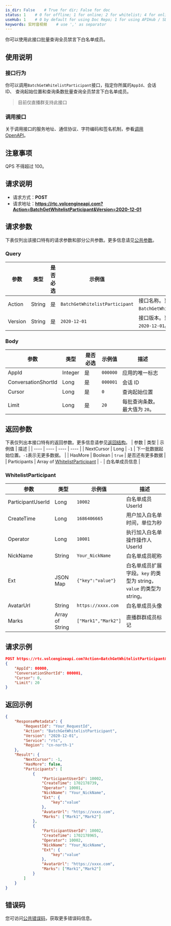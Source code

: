 ```yaml
---
is_dir: False    # True for dir; False for doc
status: 1    # 0 for offline; 1 for online; 2 for whitelist; 4 for online but hidden in TOC
useHub: 1    # 0 by default for using Doc Repo; 1 for using APIHub / SDKHub.
keywords: 实时音视频    # use ',' as separator
---
```


你可以使用此接口批量查询全员禁言下白名单成员。
## 使用说明
### 接口行为

你可以调用`BatchGetWhitelistParticipant`接口，指定你所属的`AppId`、会话 ID、 查询起始位置和查询条数批量查询全员禁言下白名单成员。
>目前仅直播群支持此接口
### 调用接口
关于调用接口的服务地址、通信协议、字符编码和签名机制，参看[调用 OpenAPI](412251)。
## 注意事项
QPS 不得超过 100。
## 请求说明
- 请求方式：**POST**
- 请求地址：**https://rtc.volcengineapi.com?Action=BatchGetWhitelistParticipant&Version=2020-12-01**
## 请求参数
下表仅列出该接口特有的请求参数和部分公共参数。更多信息请见[公共参数](412251#public)。
### Query
| 参数 | 类型 | 是否必选 | 示例值 | 描述 |
| ---- | ---- | ---- | ---- | ---- |
| Action | String | 是 | `BatchGetWhitelistParticipant` | 接口名称。当前 API 的名称为 `BatchGetWhitelistParticipant`。 |
| Version | String | 是 | `2020-12-01` | 接口版本。当前 API 的版本为 `2020-12-01`。 |
### Body
| 参数 | 类型 | 是否必选 | 示例值 | 描述 |
| ---- | ---- | ---- | ---- | ---- |
| AppId | Integer | 是 | `000000` | 应用的唯一标志 |
| ConversationShortId | Long | 是 | `000001` | 会话 ID |
| Cursor | Long | 是 | `0` | 查询起始位置 |
| Limit | Long | 是 | `20` | 每批查询条数。最大值为 `20`。 |
## 返回参数
下表仅列出本接口特有的返回参数。更多信息请参见[返回结构](https://www.volcengine.com/docs/6348/192711#baseresponse)。
| 参数 | 类型 | 示例值 | 描述 |
| ---- | ---- | ---- | ---- |
| NextCursor | Long | `-1` | 下一批数据起始位置。`-1`表示无更多数据。 |
| HasMore | Boolean | `true` | 是否还有更多数据 |
| Participants | Array of [WhitelistParticipant](#whitelistparticipant) | `-` | 白名单成员信息 |

### WhitelistParticipant

| 参数 | 类型 | 示例值 | 描述 |
| ---- | ---- | ---- | ---- |
| ParticipantUserId | Long | `10002` | 白名单成员 UserId |
| CreateTime | Long | `1686406665` | 用户加入白名单时间，单位为秒 |
| Operator | Long | `10001` | 执行加入白名单操作操作人 UserId |
| NickName | String | `Your_NickName` | 白名单成员昵称 |
| Ext | JSON Map | `{"key":"value"}` | 白名单成员扩展字段。`key` 的类型为 string，`value` 的类型为 string。 |
| AvatarUrl | String | `https://xxxx.com` | 白名单成员头像 |
| Marks | Array of String | `["Mark1","Mark2"]` | 直播群群成员标记 |
## 请求示例
```json
POST https://rtc.volcengineapi.com?Action=BatchGetWhitelistParticipant&Version=2020-12-01
{
    "AppId": 00000,
    "ConversationShortId": 000001,
    "Cursor": 0,
    "Limit": 20
}
```
## 返回示例
```json
{
    "ResponseMetadata": {
        "RequestId": "Your_RequestId",
        "Action": "BatchGetWhitelistParticipant",
        "Version": "2020-12-01",
        "Service": "rtc",
        "Region": "cn-north-1"
    },
    "Result": {
        "NextCursor": -1,
        "HasMore": false,
        "Participants": [
            {
                "ParticipantUserId": 10002,
                "CreateTime": 1702178739,
                "Operator": 10001,
                "NickName": "Your_NickName",
                "Ext": {
                    "key":"value"
                },
                "AvatarUrl": "https://xxxx.com",
                "Marks": ["Mark1","Mark2"]
            },
            {
                "ParticipantUserId": 10002,
                "CreateTime": 1702178965,
                "Operator": 10002,
                "NickName": "Your_NickName",
                "Ext": {
                    "key":"value"
                },
                "AvatarUrl": "https://xxxx.com",
                "Marks": ["Mark1","Mark2"]
            }
        ]
    }
}
```

## 错误码
您可访问[公共错误码](https://www.volcengine.com/docs/6348/412253)，获取更多错误码信息。
